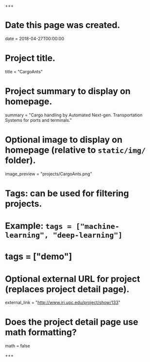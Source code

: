+++
# Date this page was created.
date = 2018-04-27T00:00:00

# Project title.
title = "CargoAnts"

# Project summary to display on homepage.
summary = "Cargo handling by Automated Next-gen. Transportation Systems for ports and terminals."

# Optional image to display on homepage (relative to `static/img/` folder).
image_preview = "projects/CargoAnts.png"

# Tags: can be used for filtering projects.
# Example: `tags = ["machine-learning", "deep-learning"]`
# tags = ["demo"]

# Optional external URL for project (replaces project detail page).
external_link = "http://www.iri.upc.edu/project/show/133"

# Does the project detail page use math formatting?
math = false

+++

